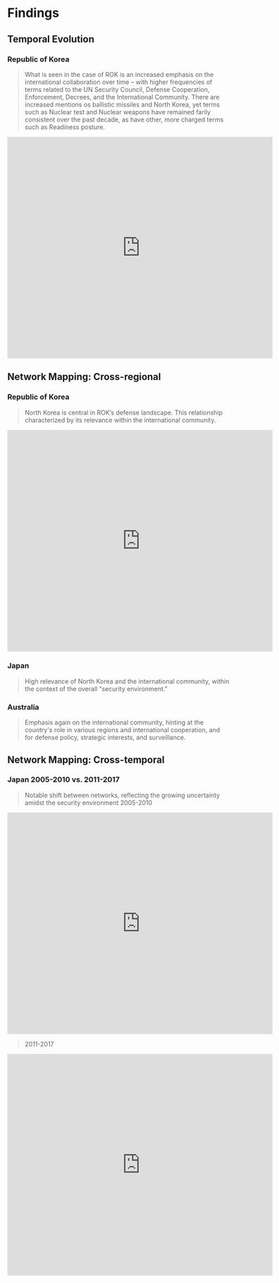 # Findings
 
## Temporal Evolution

### Republic of Korea

> What is seen in the case of ROK is an increased emphasis on the international collaboration over time – with higher frequencies of terms related to the UN Security Council, Defense Cooperation, Enforcement, Decrees, and the International Community. There are increased mentions os ballistic missiles and North Korea, yet terms such as Nuclear test and Nuclear weapons have remained farily consistent over the past decade, as have other, more charged terms such as Readiness posture.

<iframe src="https://documents.cortext.net/4706/47065e384291c726b612059886fb5d78/53154/temporal%20evolution/basic_statistics_Terms_35ISIpubdate.html" frameborder="0" style="overflow:hidden;border:1px solid #DDDDDD;" width="600" height="500"></iframe>

## Network Mapping: Cross-regional

### Republic of Korea

> North Korea is central in ROK’s defense landscape. This relationship characterized by its relevance within the international community.

<iframe src="https://documents.cortext.net/lib/mapexplorer/explorerjs.html?file=https://assets.cortext.net/docs/5320b57d7d0d9617745f28dd7bfe66be"frameborder="0" style="overflow:hidden;border:1px solid #DDDDDD;" width="600" height="500"></iframe>

### Japan
> High relevance of North Korea and the international community, within the context of the overall “security environment.”

### Australia
> Emphasis again on the international community, hinting at the country's role in various regions and international cooperation, and for defense policy, strategic interests, and surveillance.

## Network Mapping: Cross-temporal

### Japan 2005-2010 vs. 2011-2017
> Notable shift between networks, reflecting the growing uncertainty amidst the security environment
>2005-2010
<iframe src="https://documents.cortext.net/lib/mapexplorer/explorerjs.html?file=https://assets.cortext.net/docs/e32b491a83d86fe404e65eeedd5f5989" frameborder="0" style="overflow:hidden;border:1px solid #DDDDDD;" width="600" height="500"></iframe>

>2011-2017
<iframe src="https://documents.cortext.net/lib/mapexplorer/explorerjs.html?file=https://assets.cortext.net/docs/5c8f0c80f783331217100ab7fac0ebfc" frameborder="0" style="overflow:hidden;border:1px solid #DDDDDD;" width="600" height="500"></iframe>


